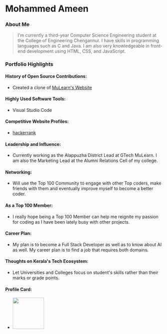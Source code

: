 # Mohammed Ameen

### About Me

> I'm currently a third-year Computer Science Engineering student at the College of Engineering Chengannur. I have skills in programming languages such as C and Java. I am also very knowledgeable in front-end development using HTML, CSS, and JavaScript. 

### Portfolio Highlights


#### History of Open Source Contributions:

- Created a clone of [MuLearn's Website](https://always-r0gu3.github.io/Mulearn-Website-Clone/)

#### Highly Used Software Tools:

- Visual Studio Code

#### Competitive Website Profiles:

- [hackerrank](https://www.hackerrank.com/profile/m_ameen2108)

#### Leadership and Influence:

- Currently working as the Alappuzha District Lead at GTech MuLearn. I am also the Marketing Lead at the Alumni Relations Cell of my college.

#### Networking:

- Will use the Top 100 Community to engage with other Top coders, make friends with them and eventually improve myself to become a better coder. 

#### As a Top 100 Member:

- I really hope being a Top 100 Member can help me reignite my passion for coding as I have been lately busy with other projects.

#### Career Plan:

- My plan is to become a Full Stack Developer as well as to know about AI as well. My career plan is to find a job that requires both domains. 

#### Thoughts on Kerala's Tech Ecosystem:

- Let Universities and Colleges focus on student's skills rather than their marks or grade points.

#### Profile Card:

- <img src="https://mulearn.org/embed/rank/mohammedameen@mulearn" width="100px" height="100px"></img>


